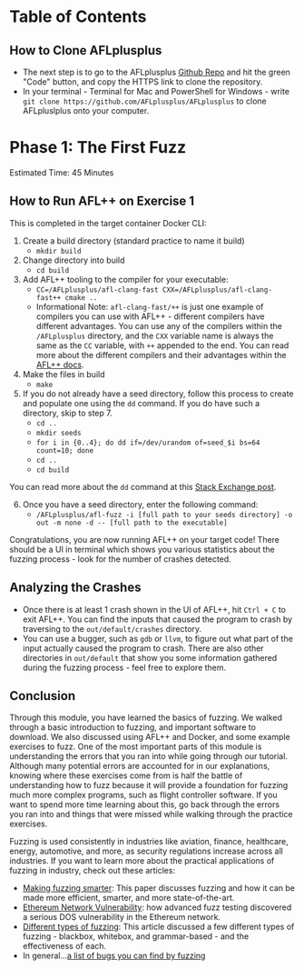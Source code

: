 # Table of Contents

## How to Clone AFLplusplus

 - The next step is to go to the AFLplusplus [Github Repo](https://github.com/AFLplusplus/AFLplusplus) and hit the green
 "Code" button, and copy the HTTPS link to clone the repository.
- In your terminal - Terminal for Mac and PowerShell for Windows - write
`git clone https://github.com/AFLplusplus/AFLplusplus` to clone AFLpluslplus onto your computer.

# Phase 1: The First Fuzz

Estimated Time: 45 Minutes

## How to Run AFL++ on Exercise 1

This is completed in the target container Docker CLI:

1. Create a build directory (standard practice to name it build)
    - `mkdir build`
2. Change directory into build
    - `cd build`
3. Add AFL++ tooling to the compiler for your executable:
    - `CC=/AFLplusplus/afl-clang-fast CXX=/AFLplusplus/afl-clang-fast++ cmake ..`
    - Informational Note: `afl-clang-fast/++` is just one example of compilers you can use with AFL++ - different compilers have different advantages. You can use any of the compilers within the `/AFLplusplus` directory, and the `CXX` variable name is always the same as the `CC` variable, with `++` appended to the end. You can read more about the different compilers and their advantages within the [AFL++ docs](https://github.com/AFLplusplus/AFLplusplus/tree/stable/instrumentation).
4. Make the files in build
    - `make`
5. If you do not already have a seed directory, follow this process to create and populate one using the `dd` command.  If you do have such a directory, skip to step 7.
    - `cd ..`  
    - `mkdir seeds`  
    - `for i in {0..4}; do dd if=/dev/urandom of=seed_$i bs=64 count=10; done`  
    - `cd ..`  
    - `cd build`

You can read more about the `dd` command at this [Stack Exchange post](https://unix.stackexchange.com/questions/33629/how-can-i-populate-a-file-with-random-data).

6. Once you have a seed directory, enter the following command:
    - `/AFLplusplus/afl-fuzz -i [full path to your seeds directory] -o out -m none -d -- [full path to the executable]`

Congratulations, you are now running AFL++ on your target code! There should be a UI in terminal which shows you various statistics about the fuzzing process - look for the number of crashes detected.

## Analyzing the Crashes

- Once there is at least 1 crash shown in the UI of AFL++, hit `Ctrl + C` to exit AFL++. You can find the inputs that caused the program to crash by traversing to the `out/default/crashes` directory.
- You can use a bugger, such as `gdb` or `llvm`, to figure out what part of the input actually caused the program to crash. There are also other directories in `out/default` that show you some information gathered during the fuzzing process - feel free to explore them.

## Conclusion

Through this module, you have learned the basics of fuzzing. We walked through a basic introduction to fuzzing, and important software to download. We also discussed using AFL++ and Docker, and some example exercises to fuzz. One of the most important parts of this module is understanding the errors that you ran into while going through our tutorial. Although many potential errors are accounted for in our explanations, knowing where these exercises come from is half the battle of understanding how to fuzz because it will provide a foundation for fuzzing much more complex programs, such as flight controller software. If you want to spend more time learning about this, go back through the errors you ran into and things that were missed while walking through the practice exercises.

Fuzzing is used consistently in industries like aviation, finance, healthcare, energy, automotive, and more, as security regulations increase across all industries. If you want to learn more about the practical applications of fuzzing in industry, check out these articles:

- [Making fuzzing smarter](https://cybersecurity.springeropen.com/articles/10.1186/s42400-018-0002-y): This paper discusses fuzzing and how it can be made more efficient, smarter, and more state-of-the-art.
- [Ethereum Network Vulnerability](https://autobahn.security/post/fuzzing-blockchain-2): how advanced fuzz testing discovered a serious DOS vulnerability in the Ethereum network.
- [Different types of fuzzing](https://patricegodefroid.github.io/public_psfiles/Fuzzing-101-CACM2020.pdf): This article discussed a few different types of fuzzing - blackbox, whitebox, and grammar-based - and the effectiveness of each.
- In general...[a list of bugs you can find by fuzzing](https://www.code-intelligence.com/blog/what-bugs-can-you-find-with-fuzzing)
